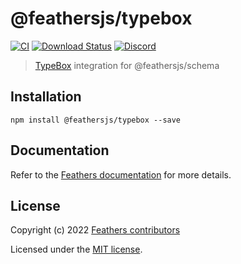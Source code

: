 # @feathersjs/typebox

[![CI](https://github.com/feathersjs/feathers/workflows/CI/badge.svg)](https://github.com/feathersjs/feathers/actions?query=workflow%3ACI)
[![Download Status](https://img.shields.io/npm/dm/@feathersjs/typebox.svg?style=flat-square)](https://www.npmjs.com/package/@feathersjs/typebox)
[![Discord](https://badgen.net/badge/icon/discord?icon=discord&label)](https://discord.gg/qa8kez8QBx)

> [TypeBox](https://github.com/sinclairzx81/typebox) integration for @feathersjs/schema

## Installation

```
npm install @feathersjs/typebox --save
```

## Documentation

Refer to the [Feathers documentation](https://docs.feathersjs.com) for more details.

## License

Copyright (c) 2022 [Feathers contributors](https://github.com/feathersjs/feathers/graphs/contributors)

Licensed under the [MIT license](LICENSE).
